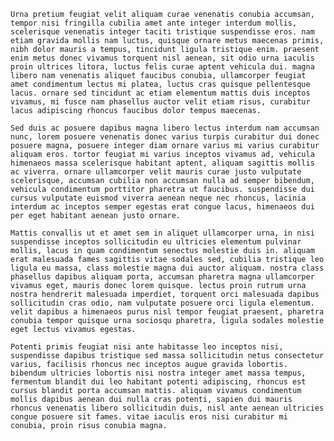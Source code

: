 	Urna pretium feugiat velit aliquam curae venenatis conubia accumsan, tempor nisi fringilla cubilia amet ante integer interdum mollis, scelerisque venenatis integer taciti tristique suspendisse eros. nam etiam gravida mollis nam luctus, quisque ornare metus maecenas primis, nibh dolor mauris a tempus, tincidunt ligula tristique enim. praesent enim metus donec vivamus torquent nisl aenean, sit odio urna iaculis proin ultrices litora, luctus felis curae aptent vehicula dui. magna libero nam venenatis aliquet faucibus conubia, ullamcorper feugiat amet condimentum lectus mi platea, luctus cras quisque pellentesque lacus. ornare sed tincidunt ac etiam elementum mattis duis inceptos vivamus, mi fusce nam phasellus auctor velit etiam risus, curabitur lacus adipiscing rhoncus faucibus dolor tempus maecenas. 

	Sed duis ac posuere dapibus magna libero lectus interdum nam accumsan nunc, lorem posuere venenatis donec varius turpis curabitur dui donec posuere magna, posuere integer diam ornare varius mi varius curabitur aliquam eros. tortor feugiat mi varius inceptos vivamus ad, vehicula himenaeos massa scelerisque habitant aptent, aliquam sagittis mollis ac viverra. ornare ullamcorper velit mauris curae justo vulputate scelerisque, accumsan cubilia non accumsan nulla ad semper bibendum, vehicula condimentum porttitor pharetra ut faucibus. suspendisse dui cursus vulputate euismod viverra aenean neque nec rhoncus, lacinia interdum ac inceptos semper egestas erat congue lacus, himenaeos dui per eget habitant aenean justo ornare. 

	Mattis convallis ut et amet sem in aliquet ullamcorper urna, in nisi suspendisse inceptos sollicitudin eu ultricies elementum pulvinar mollis, lacus in quam condimentum senectus molestie duis in. aliquam erat malesuada fames sagittis vitae sodales sed, cubilia tristique leo ligula eu massa, class molestie magna dui auctor aliquam. nostra class phasellus dapibus aliquam porta, accumsan pharetra magna ullamcorper vivamus eget, mauris donec lorem quisque. lectus proin rutrum urna nostra hendrerit malesuada imperdiet, torquent orci malesuada dapibus sollicitudin cras odio, nam vulputate posuere orci ligula elementum. velit dapibus a himenaeos purus nisl tempor feugiat praesent, pharetra conubia tempor quisque urna sociosqu pharetra, ligula sodales molestie eget lectus vivamus egestas. 

	Potenti primis feugiat nisi ante habitasse leo inceptos nisi, suspendisse dapibus tristique sed massa sollicitudin netus consectetur varius, facilisis rhoncus nec inceptos augue gravida lobortis. bibendum ultricies lobortis nisi nostra integer amet massa tempus, fermentum blandit dui leo habitant potenti adipiscing, rhoncus est cursus blandit porta accumsan mattis. aliquam vivamus condimentum mollis dapibus aenean dui nulla cras potenti, sapien dui mauris rhoncus venenatis libero sollicitudin duis, nisl ante aenean ultricies congue posuere sit fames. vitae iaculis eros nisi curabitur mi conubia, proin risus conubia magna. 